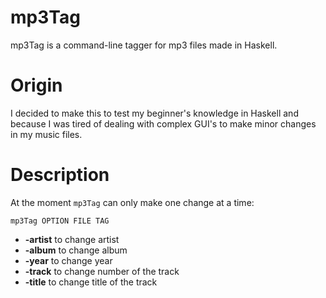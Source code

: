 # mp3Tag
mp3Tag is a command-line tagger for mp3 files made in Haskell.

# Origin
I decided to make this to test my beginner's knowledge in Haskell and because I was tired of dealing with complex GUI's to make minor changes in my music files.

# Description
At the moment `mp3Tag` can only make one change at a time:

`mp3Tag OPTION FILE TAG`

* **-artist** to change artist
* **-album** to change album
* **-year** to change year
* **-track** to change number of the track
* **-title** to change title of the track


